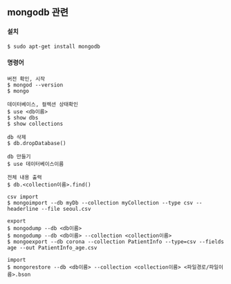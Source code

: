 ## mongodb 관련

#### 설치
    $ sudo apt-get install mongodb
    
#### 명령어
    버전 확인, 시작
    $ mongod --version
    $ mongo

    데이터베이스, 컬렉션 상태확인
    $ use <db이름>
    $ show dbs
    $ show collections

    db 삭제
    $ db.dropDatabase()

    db 만들기
    $ use 데이터베이스이름
    
    전체 내용 출력
    $ db.<collection이름>.find()

    csv import
    $ mongoimport --db myDb --collection myCollection --type csv --headerline --file seoul.csv
    
    export
    $ mongodump --db <db이름>
    $ mongodump --db <db이름> --collection <collection이름>
    $ mongoexport --db corona --collection PatientInfo --type=csv --fields age --out PatientInfo_age.csv

    import
    $ mongorestore --db <db이름> --collection <collection이름> <파일경로/파일이름>.bson
